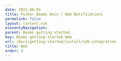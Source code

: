 ```yaml
---
date: 2021-08-01
title: Pusher Beams Docs | Web Notifications
permalink: false
layout: content.njk
eleventyNavigation:
parent: Beams getting started
key: Beams getting started Web
url: /docs/getting-started/install/sdk-integration
title: Web
order: 3
---
```

